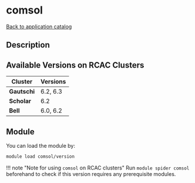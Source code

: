 # comsol

[Back to application catalog](../app_catalog.md)

## Description


## Available Versions on RCAC Clusters
|Cluster|Versions|
|---|---|
|**Gautschi**|6.2, 6.3|
|**Scholar**|6.2|
|**Bell**|6.0, 6.2|

## Module
You can load the module by:

```bash
module load comsol/version
```

!!! note "Note for using `comsol` on RCAC clusters"
    Run `module spider comsol` beforehand to check if this version requires any prerequisite modules.

